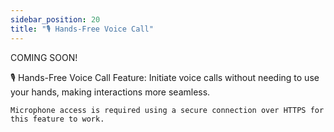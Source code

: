 ```yaml
---
sidebar_position: 20
title: "🎙️ Hands-Free Voice Call"
---
```


COMING SOON!

🎙️ Hands-Free Voice Call Feature: Initiate voice calls without needing to use your hands, making interactions more seamless.

    Microphone access is required using a secure connection over HTTPS for this feature to work.
